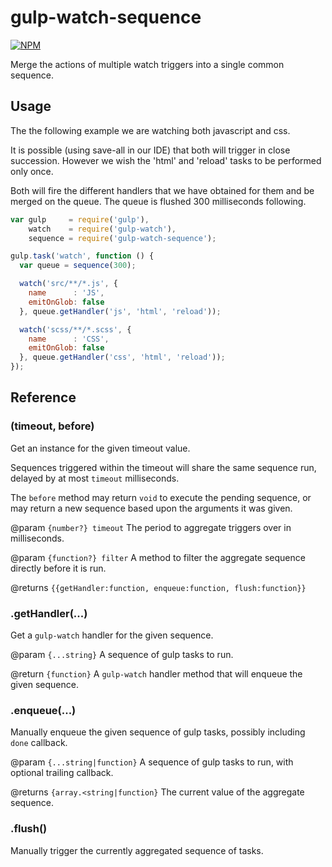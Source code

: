 # gulp-watch-sequence

[![NPM](https://nodei.co/npm/gulp-watch-sequence.png)](http://github.com/bholloway/gulp-watch-sequence)

Merge the actions of multiple watch triggers into a single common sequence.

## Usage

The the following example we are watching both javascript and css.

It is possible (using save-all in our IDE) that both will trigger in close succession. However we wish the 'html' and
'reload' tasks to be performed only once.
 
Both will fire the different handlers that we have obtained for them and be merged on the queue. The queue is flushed
300 milliseconds following.

```js
var gulp     = require('gulp'),
    watch    = require('gulp-watch'),
    sequence = require('gulp-watch-sequence');

gulp.task('watch', function () {
  var queue = sequence(300);

  watch('src/**/*.js', {
    name      : 'JS',
    emitOnGlob: false
  }, queue.getHandler('js', 'html', 'reload'));

  watch('scss/**/*.scss', {
    name      : 'CSS',
    emitOnGlob: false
  }, queue.getHandler('css', 'html', 'reload'));
});
```

## Reference

### (timeout, before)

Get an instance for the given timeout value.

Sequences triggered within the timeout will share the same sequence run, delayed by at most `timeout` milliseconds.

The `before` method may return `void` to execute the pending sequence, or may return a new sequence based upon the
arguments it was given.

@param `{number?} timeout` The period to aggregate triggers over in milliseconds.

@param `{function?} filter` A method to filter the aggregate sequence directly before it is run.

@returns `{{getHandler:function, enqueue:function, flush:function}}`

### .getHandler(...)

Get a `gulp-watch` handler for the given sequence.

@param `{...string}` A sequence of gulp tasks to run.

@return `{function}` A <code>gulp-watch</code> handler method that will enqueue the given sequence.

### .enqueue(...)

Manually enqueue the given sequence of gulp tasks, possibly including `done` callback.

@param `{...string|function}` A sequence of gulp tasks to run, with optional trailing callback.

@returns `{array.<string|function}` The current value of the aggregate sequence.

### .flush()

Manually trigger the currently aggregated sequence of tasks.
